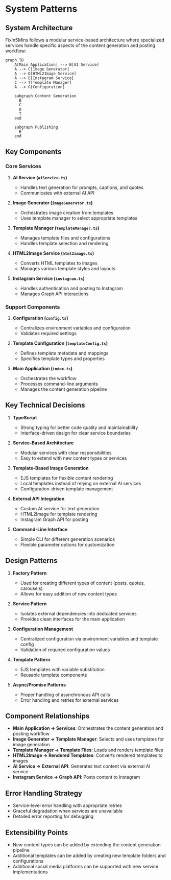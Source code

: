 # System Patterns

## System Architecture
FixIn5Mins follows a modular service-based architecture where specialized services handle specific aspects of the content generation and posting workflow:

```mermaid
graph TD
    A[Main Application] --> B[AI Service]
    A --> C[Image Generator]
    A --> D[HTML2Image Service]
    A --> E[Instagram Service]
    C --> T[Template Manager]
    A --> G[Configuration]
    
    subgraph Content Generation
      B
      C
      D
      T
    end
    
    subgraph Publishing
      E
    end
```

## Key Components

### Core Services
1. **AI Service (`aiService.ts`)**
   - Handles text generation for prompts, captions, and quotes
   - Communicates with external AI API 

2. **Image Generator (`imageGenerator.ts`)**
   - Orchestrates image creation from templates
   - Uses template manager to select appropriate templates

3. **Template Manager (`templateManager.ts`)**
   - Manages template files and configurations
   - Handles template selection and rendering

4. **HTML2Image Service (`html2image.ts`)**
   - Converts HTML templates to images
   - Manages various template styles and layouts

5. **Instagram Service (`instagram.ts`)**
   - Handles authentication and posting to Instagram
   - Manages Graph API interactions

### Support Components
1. **Configuration (`config.ts`)**
   - Centralizes environment variables and configuration
   - Validates required settings

2. **Template Configuration (`templateConfig.ts`)**
   - Defines template metadata and mappings
   - Specifies template types and properties

3. **Main Application (`index.ts`)**
   - Orchestrates the workflow
   - Processes command-line arguments
   - Manages the content generation pipeline

## Key Technical Decisions

1. **TypeScript**
   - Strong typing for better code quality and maintainability
   - Interface-driven design for clear service boundaries

2. **Service-Based Architecture**
   - Modular services with clear responsibilities
   - Easy to extend with new content types or services

3. **Template-Based Image Generation**
   - EJS templates for flexible content rendering
   - Local templates instead of relying on external AI services
   - Configuration-driven template management

4. **External API Integration**
   - Custom AI service for text generation
   - HTML2Image for template rendering
   - Instagram Graph API for posting

5. **Command-Line Interface**
   - Simple CLI for different generation scenarios
   - Flexible parameter options for customization

## Design Patterns

1. **Factory Pattern**
   - Used for creating different types of content (posts, quotes, carousels)
   - Allows for easy addition of new content types

2. **Service Pattern**
   - Isolates external dependencies into dedicated services
   - Provides clean interfaces for the main application

3. **Configuration Management**
   - Centralized configuration via environment variables and template config
   - Validation of required configuration values

4. **Template Pattern**
   - EJS templates with variable substitution
   - Reusable template components

5. **Async/Promise Patterns**
   - Proper handling of asynchronous API calls
   - Error handling and retries for external services

## Component Relationships

- **Main Application → Services**: Orchestrates the content generation and posting workflow
- **Image Generator → Template Manager**: Selects and uses templates for image generation
- **Template Manager → Template Files**: Loads and renders template files
- **HTML2Image → Rendered Templates**: Converts rendered templates to images
- **AI Service → External API**: Generates text content via external AI service
- **Instagram Service → Graph API**: Posts content to Instagram

## Error Handling Strategy
- Service-level error handling with appropriate retries
- Graceful degradation when services are unavailable
- Detailed error reporting for debugging

## Extensibility Points
- New content types can be added by extending the content generation pipeline
- Additional templates can be added by creating new template folders and configurations
- Additional social media platforms can be supported with new service implementations 